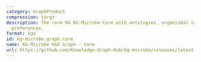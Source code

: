 ```yaml
---
category: GraphProduct
compression: targz
description: The core KG KG-Microbe-Core with ontologies, organismal traits, and growth
  preferences.
format: kgx
id: kg-microbe.graph.core
name: KG-Microbe KGX Graph - Core
url: https://github.com/Knowledge-Graph-Hub/kg-microbe/releases/latest
---
```

